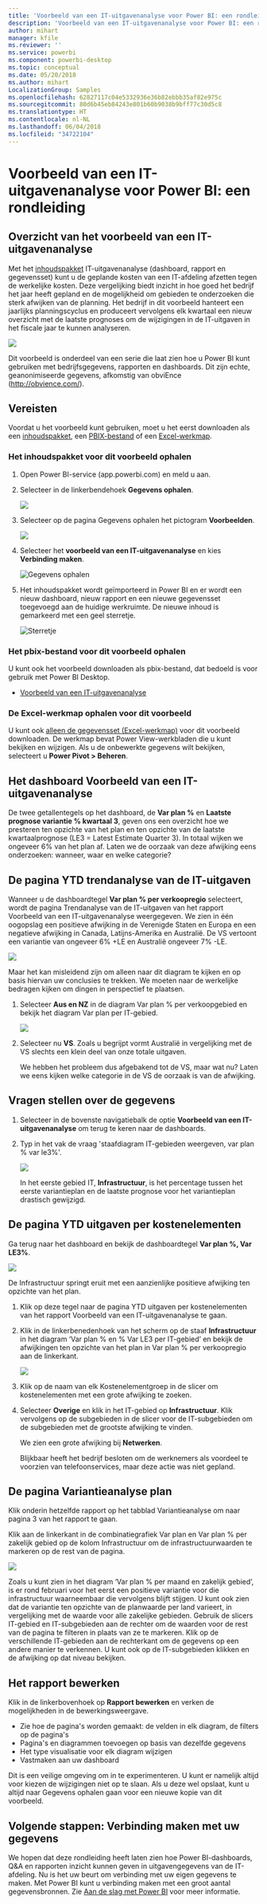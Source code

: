 ```yaml
---
title: 'Voorbeeld van een IT-uitgavenanalyse voor Power BI: een rondleiding'
description: 'Voorbeeld van een IT-uitgavenanalyse voor Power BI: een rondleiding'
author: mihart
manager: kfile
ms.reviewer: ''
ms.service: powerbi
ms.component: powerbi-desktop
ms.topic: conceptual
ms.date: 05/20/2018
ms.author: mihart
LocalizationGroup: Samples
ms.openlocfilehash: 62827117c04e5332936e36b82ebbb35af82e975c
ms.sourcegitcommit: 80d6b45eb84243e801b60b9038b9bff77c30d5c8
ms.translationtype: HT
ms.contentlocale: nl-NL
ms.lasthandoff: 06/04/2018
ms.locfileid: "34722104"
---
```

# <a name="it-spend-analysis-sample-for-power-bi-take-a-tour"></a>Voorbeeld van een IT-uitgavenanalyse voor Power BI: een rondleiding

## <a name="overview-of-the-it-spend-analysis-sample"></a>Overzicht van het voorbeeld van een IT-uitgavenanalyse
Met het [inhoudspakket](service-organizational-content-pack-introduction.md) IT-uitgavenanalyse (dashboard, rapport en gegevensset) kunt u de geplande kosten van een IT-afdeling afzetten tegen de werkelijke kosten. Deze vergelijking biedt inzicht in hoe goed het bedrijf het jaar heeft gepland en de mogelijkheid om gebieden te onderzoeken die sterk afwijken van de planning. Het bedrijf in dit voorbeeld hanteert een jaarlijks planningscyclus en produceert vervolgens elk kwartaal een nieuw overzicht met de laatste prognoses om de wijzigingen in de IT-uitgaven in het fiscale jaar te kunnen analyseren.

![](media/sample-it-spend/it1.png)

Dit voorbeeld is onderdeel van een serie die laat zien hoe u Power BI kunt gebruiken met bedrijfsgegevens, rapporten en dashboards. Dit zijn echte, geanonimiseerde gegevens, afkomstig van obviEnce (<http://obvience.com/>).

## <a name="prerequisites"></a>Vereisten

 Voordat u het voorbeeld kunt gebruiken, moet u het eerst downloaden als een [inhoudspakket](https://docs.microsoft.com/power-bi/sample-it-spend#get-the-content-pack-for-this-sample), een [PBIX-bestand](http://download.microsoft.com/download/E/9/8/E98CEB6D-CEBB-41CF-BA2B-1A1D61B27D87/IT-Spend-Analysis-Sample-PBIX.pbix) of een [Excel-werkmap](http://go.microsoft.com/fwlink/?LinkId=529783).

### <a name="get-the-content-pack-for-this-sample"></a>Het inhoudspakket voor dit voorbeeld ophalen

1. Open Power BI-service (app.powerbi.com) en meld u aan.
2. Selecteer in de linkerbendehoek **Gegevens ophalen**.
   
    ![](media/sample-datasets/power-bi-get-data.png)
3. Selecteer op de pagina Gegevens ophalen het pictogram **Voorbeelden**.
   
   ![](media/sample-datasets/power-bi-samples-icon.png)
4. Selecteer het **voorbeeld van een IT-uitgavenanalyse** en kies **Verbinding maken**.  
  
   ![Gegevens ophalen](media/sample-it-spend/it-connect.png)
   
5. Het inhoudspakket wordt geïmporteerd in Power BI en er wordt een nieuw dashboard, nieuw rapport en een nieuwe gegevensset toegevoegd aan de huidige werkruimte. De nieuwe inhoud is gemarkeerd met een geel sterretje. 
   
   ![Sterretje](media/sample-it-spend/it-asterisk.png)
  
### <a name="get-the-pbix-file-for-this-sample"></a>Het pbix-bestand voor dit voorbeeld ophalen

U kunt ook het voorbeeld downloaden als pbix-bestand, dat bedoeld is voor gebruik met Power BI Desktop. 

 * [Voorbeeld van een IT-uitgavenanalyse](http://download.microsoft.com/download/E/9/8/E98CEB6D-CEBB-41CF-BA2B-1A1D61B27D87/IT%20Spend%20Analysis%20Sample%20PBIX.pbix)

### <a name="get-the-excel-workbook-for-this-sample"></a>De Excel-werkmap ophalen voor dit voorbeeld
U kunt ook [alleen de gegevensset (Excel-werkmap)](http://go.microsoft.com/fwlink/?LinkId=529783) voor dit voorbeeld downloaden. De werkmap bevat Power View-werkbladen die u kunt bekijken en wijzigen. Als u de onbewerkte gegevens wilt bekijken, selecteert u **Power Pivot > Beheren**.


## <a name="the-it-spend-analysis-sample-dashboard"></a>Het dashboard Voorbeeld van een IT-uitgavenanalyse
De twee getallentegels op het dashboard, de **Var plan %**  en **Laatste prognose variantie % kwartaal 3**, geven ons een overzicht hoe we presteren ten opzichte van het plan en ten opzichte van de laatste kwartaalprognose (LE3 = Latest Estimate Quarter 3). In totaal wijken we ongeveer 6% van het plan af. Laten we de oorzaak van deze afwijking eens onderzoeken: wanneer, waar en welke categorie?

## <a name="ytd-it-spend-trend-analysis-page"></a>De pagina YTD trendanalyse van de IT-uitgaven
Wanneer u de dashboardtegel **Var plan % per verkoopregio** selecteert, wordt de pagina Trendanalyse van de IT-uitgaven van het rapport Voorbeeld van een IT-uitgavenanalyse weergegeven. We zien in één oogopslag een positieve afwijking in de Verenigde Staten en Europa en een negatieve afwijking in Canada, Latijns-Amerika en Australië. De VS vertoont een variantie van ongeveer 6% +LE en Australië ongeveer 7% -LE.

![](media/sample-it-spend/it2.png)

Maar het kan misleidend zijn om alleen naar dit diagram te kijken en op basis hiervan uw conclusies te trekken. We moeten naar de werkelijke bedragen kijken om dingen in perspectief te plaatsen.

1. Selecteer **Aus en NZ** in de diagram Var plan % per verkoopgebied en bekijk het diagram Var plan per IT-gebied.

   ![](media/sample-it-spend/it3.png)
2. Selecteer nu **VS**. Zoals u begrijpt vormt Australië in vergelijking met de VS slechts een klein deel van onze totale uitgaven.

    We hebben het probleem dus afgebakend tot de VS, maar wat nu? Laten we eens kijken welke categorie in de VS de oorzaak is van de afwijking.

## <a name="ask-questions-of-the-data"></a>Vragen stellen over de gegevens
1. Selecteer in de bovenste navigatiebalk de optie **Voorbeeld van een IT-uitgavenanalyse** om terug te keren naar de dashboards.
2. Typ in het vak de vraag 'staafdiagram IT-gebieden weergeven, var plan % var le3%'.

   ![](media/sample-it-spend/it4.png)

   In het eerste gebied IT, **Infrastructuur**, is het percentage tussen het eerste variantieplan en de laatste prognose voor het variantieplan drastisch gewijzigd.

## <a name="ytd-spend-by-cost-elements-page"></a>De pagina YTD uitgaven per kostenelementen
Ga terug naar het dashboard en bekijk de dashboardtegel **Var plan %, Var LE3%**.

![](media/sample-it-spend/it5.png)

De Infrastructuur springt eruit met een aanzienlijke positieve afwijking ten opzichte van het plan.

1. Klik op deze tegel naar de pagina YTD uitgaven per kostenelementen van het rapport Voorbeeld van een IT-uitgavenanalyse te gaan.
2. Klik in de linkerbenedenhoek van het scherm op de staaf **Infrastructuur** in het diagram ‘Var plan % en % Var LE3 per IT-gebied’ en bekijk de afwijkingen ten opzichte van het plan in Var plan % per verkoopregio aan de linkerkant.

    ![](media/sample-it-spend/it6.png)
3. Klik op de naam van elk Kostenelementgroep in de slicer om kostenelementen met een grote afwijking te zoeken.
4. Selecteer **Overige** en klik in het IT-gebied op **Infrastructuur**. Klik vervolgens op de subgebieden in de slicer voor de IT-subgebieden om de subgebieden met de grootste afwijking te vinden.  

   We zien een grote afwijking bij **Netwerken**.

   Blijkbaar heeft het bedrijf besloten om de werknemers als voordeel te voorzien van telefoonservices, maar deze actie was niet gepland.

## <a name="plan-variance-analysis-page"></a>De pagina Variantieanalyse plan
Klik onderin hetzelfde rapport op het tabblad Variantieanalyse om naar pagina 3 van het rapport te gaan.

Klik aan de linkerkant in de combinatiegrafiek Var plan en Var plan % per zakelijk gebied op de kolom Infrastructuur om de infrastructuurwaarden te markeren op de rest van de pagina.

![](media/sample-it-spend/it7.png)

Zoals u kunt zien in het diagram ‘Var plan % per maand en zakelijk gebied’, is er rond februari voor het eerst een positieve variantie voor die infrastructuur waarneembaar die vervolgens blijft stijgen. U kunt ook zien dat de variantie ten opzichte van de planwaarde per land varieert, in vergelijking met de waarde voor alle zakelijke gebieden. Gebruik de slicers IT-gebied en IT-subgebieden aan de rechter om de waarden voor de rest van de pagina te filteren in plaats van ze te markeren. Klik op de verschillende IT-gebieden aan de rechterkant om de gegevens op een andere manier te verkennen. U kunt ook op de IT-subgebieden klikken en de afwijking op dat niveau bekijken.

## <a name="edit-the-report"></a>Het rapport bewerken
Klik in de linkerbovenhoek op **Rapport bewerken** en verken de mogelijkheden in de bewerkingsweergave.

* Zie hoe de pagina's worden gemaakt: de velden in elk diagram, de filters op de pagina's
* Pagina's en diagrammen toevoegen op basis van dezelfde gegevens
* Het type visualisatie voor elk diagram wijzigen
* Vastmaken aan uw dashboard

Dit is een veilige omgeving om in te experimenteren. U kunt er namelijk altijd voor kiezen de wijzigingen niet op te slaan. Als u deze wel opslaat, kunt u altijd naar Gegevens ophalen gaan voor een nieuwe kopie van dit voorbeeld.

## <a name="next-steps-connect-to-your-data"></a>Volgende stappen: Verbinding maken met uw gegevens
We hopen dat deze rondleiding heeft laten zien hoe Power BI-dashboards, Q&A en rapporten inzicht kunnen geven in uitgavengegevens van de IT-afdeling. Nu is het uw beurt om verbinding met uw eigen gegevens te maken. Met Power BI kunt u verbinding maken met een groot aantal gegevensbronnen. Zie [Aan de slag met Power BI](service-get-started.md) voor meer informatie.

